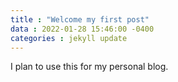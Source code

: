 ```yaml
---
title : "Welcome my first post"
data : 2022-01-28 15:46:00 -0400
categories : jekyll update
---
```


I plan to use this for my personal blog.
